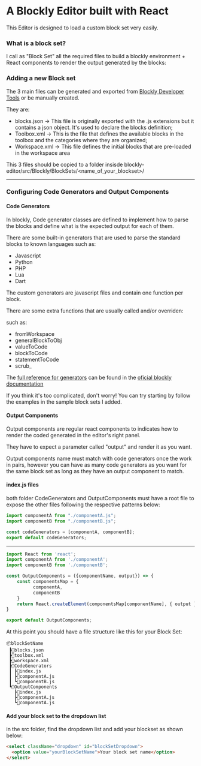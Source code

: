 # A Blockly Editor built with React 

This Editor is designed to load a custom block set very easily.

### What is a block set?

I call as "Block Set" all the required files to build a blockly environment + React components to render the output generated by the blocks:

### Adding a new Block set

The 3 main files can be generated and exported from [Blockly Developer Tools](https://blockly-demo.appspot.com/static/demos/blockfactory/index.html) or be manually created.

They are:
* blocks.json -> This file is originally exported with the .js extensions but it contains a json object. It's used to declare the blocks definition;
* Toolbox.xml -> This is the file that defines the available blocks in the toolbox and the categories where they are organized;
* Workspace.xml -> This file defines the initial blocks that are pre-loaded in the workspace area

This 3 files should be copied to a folder insisde blockly-editor/src/Blockly/BlockSets/<name_of_your_blockset>/

---

### Configuring Code Generators and Output Components

#### Code Generators 

In blockly, Code generator classes are defined to implement how to parse the blocks and define what is the expected output for each of them.

There are some built-in generators that are used to parse the standard blocks to known languages such as:

* Javascript
* Python
* PHP
* Lua
* Dart

The custom generators are javascript files and contain one function per block.  

There are some extra functions that are usually called and/or overriden:

such as: 
* fromWorkspace 
* generalBlockToObj
* valueToCode  
* blockToCode
* statementToCode
* scrub_

The [full reference for generators](https://developers.google.com/blockly/reference/js/Blockly.Generator) can be found in the [oficial blockly documentation](https://developers.google.com/blockly) 

If you think it's too complicated, don't worry! You can try starting by follow the examples in the sample block sets I added.

#### Output Components

Output components are regular react components to indicates how to render the coded generated in the editor's right panel.

They have to expect a parameter called "output" and render it as you want.

Output components name must match with code generators once the work in pairs, however you can have as many code generators as you want for the same block set as long as they have an output component to match.

#### index.js files

both folder CodeGenerators and OutputComponents must have a root file to expose the other files following the respective patterns below:

  ```javascript
  import componentA from "./componentA.js";
  import componentB from "./componentB.js";

  const codeGenerators = [componentA, componentB];
  export default codeGenerators;
  ```
---
  ```javascript
  import React from 'react';
  import componentA from './componentA';
  import componentB from './componentB';
 
  const OutputComponents = ({componentName, output}) => {
      const componentsMap = {
            componentA,
            componentB
      }
      return React.createElement(componentsMap[componentName], { output })
  }

  export default OutputComponents;
  ```
  
  At this point you should have a file structure like this for your Block Set:
 
 ```
 📦blockSetName
  ┣📜blocks.json
  ┣📜toolbox.xml
  ┣📜workspace.xml   
  ┣📂CodeGenerators
  ┃ ┣📜index.js
  ┃ ┣📜componentA.js
  ┃ ┗📜componentB.js
  ┗📂OutputComponents
    ┣📜index.js
    ┣📜componentA.js
    ┗📜componentA.js
```

#### Add your block set to the dropdown list

in the src folder, find the dropdown list and add your blockset as shown below:

```html
<select className="dropdown" id="blockSetDropdown">
  <option value="yourBlockSetName">Your block set name</option>
</select>
```
  
